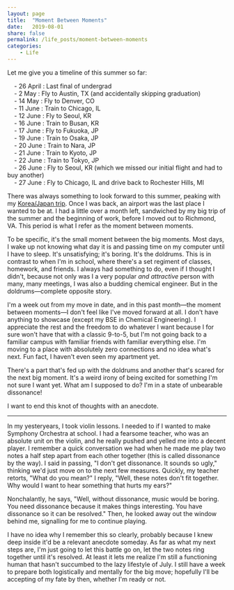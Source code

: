 ```yaml
---
layout: page
title:  "Moment Between Moments"
date:   2019-08-01
share: false
permalink: /life_posts/moment-between-moments
categories:
    - Life
---
```


Let me give you a timeline of this summer so far:

&nbsp;&nbsp;&nbsp;&nbsp;- 26 April : Last final of undergrad  
&nbsp;&nbsp;&nbsp;&nbsp;- 2 May : Fly to Austin, TX (and accidentally skipping graduation)  
&nbsp;&nbsp;&nbsp;&nbsp;- 14 May : Fly to Denver, CO  
&nbsp;&nbsp;&nbsp;&nbsp;- 11 June : Train to Chicago, IL  
&nbsp;&nbsp;&nbsp;&nbsp;- 12 June : Fly to Seoul, KR  
&nbsp;&nbsp;&nbsp;&nbsp;- 16 June : Train to Busan, KR  
&nbsp;&nbsp;&nbsp;&nbsp;- 17 June : Fly to Fukuoka, JP  
&nbsp;&nbsp;&nbsp;&nbsp;- 19 June : Train to Osaka, JP  
&nbsp;&nbsp;&nbsp;&nbsp;- 20 June : Train to Nara, JP  
&nbsp;&nbsp;&nbsp;&nbsp;- 21 June : Train to Kyoto, JP  
&nbsp;&nbsp;&nbsp;&nbsp;- 22 June : Train to Tokyo, JP  
&nbsp;&nbsp;&nbsp;&nbsp;- 26 June : Fly to Seoul, KR (which we missed our initial flight and had to buy another)  
&nbsp;&nbsp;&nbsp;&nbsp;- 27 June : Fly to Chicago, IL and drive back to Rochester Hills, MI

There was always something to look forward to this summer, peaking with my [Korea/Japan trip](https://edward1kim.github.io/life_posts/korea-japan-trip-2019). Once I was back, an airport was the last place I wanted to be at. I had a little over a month left, sandwiched by my big trip of the summer and the beginning of work, before I moved out to Richmond, VA. This period is what I refer as the moment between moments. 

To be specific, it's the small moment between the big moments. Most days, I wake up not knowing what day it is and passing time on my computer until I have to sleep. It's unsatisfying; it's boring. It's the doldrums. This is in contrast to when I'm in school, where there's a set regiment of classes, homework, and friends. I always had something to do, even if I thought I didn't, because not only was I a very popular *and attractive* person with many, many meetings, I was also a budding chemical engineer. But in the doldrums—complete opposite story.

I'm a week out from my move in date, and in this past month—the moment between moments—I don't feel like I've moved forward at all. I don't have anything to showcase (except my BSE in Chemical Engineering). I appreciate the rest and the freedom to do whatever I want because I for sure won't have that with a classic 9-to-5, but I'm not going back to a familiar campus with familiar friends with familiar everything else. I'm moving to a place with absolutely zero connections and no idea what's next. Fun fact, I haven't even seen my apartment yet. 

There's a part that's fed up with the doldrums and another that's scared for the next big moment. It's a weird irony of being excited for something I'm not sure I want yet. What am I supposed to do? I'm in a state of unbearable dissonance! 

I want to end this knot of thoughts with an anecdote.

---

In my yesteryears, I took violin lessons. I needed to if I wanted to make Symphony Orchestra at school. I had a fearsome teacher, who was an absolute unit on the violin, and he really pushed and yelled me into a decent player. I remember a quick conversation we had when he made me play two notes a half step apart from each other together (this is called dissonance by the way). I said in passing, "I don't get dissonance. It sounds so ugly," thinking we'd just move on to the next few measures. Quickly, my teacher retorts, "What do you mean?" I reply, "Well, these notes don't fit together. Why would I want to hear something that hurts my ears?" 

Nonchalantly, he says, "Well, without dissonance, music would be boring. You need dissonance because it makes things interesting. You have dissonance so it can be resolved." Then, he looked away out the window behind me, signalling for me to continue playing.

I have no idea why I remember this so clearly, probably because I knew deep inside it'd be a relevant anecdote someday. As far as what my next steps are, I'm just going to let this battle go on, let the two notes ring together until it's resolved. At least it lets me realize I'm still a functioning human that hasn't succumbed to the lazy lifestyle of July. I still have a week to prepare both logistically and mentally for the big move; hopefully I'll be accepting of my fate by then, whether I'm ready or not.